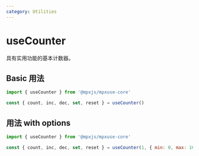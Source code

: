 ```yaml
---
category: Utilities
---
```


# useCounter

具有实用功能的基本计数器。

## Basic 用法

```js
import { useCounter } from '@mpxjs/mpxuse-core'

const { count, inc, dec, set, reset } = useCounter()
```

## 用法 with options

```js
import { useCounter } from '@mpxjs/mpxuse-core'

const { count, inc, dec, set, reset } = useCounter(1, { min: 0, max: 16 })
```
